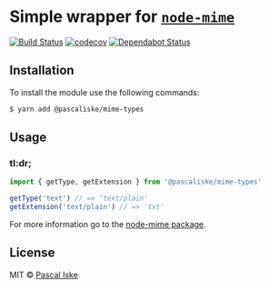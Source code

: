 # Simple wrapper for [`node-mime`](https://github.com/broofa/node-mime)

[![Build Status](https://travis-ci.com/pascaliske/mime-types.svg?branch=master)](https://travis-ci.com/pascaliske/mime-types) [![codecov](https://codecov.io/gh/pascaliske/mime-types/branch/develop/graph/badge.svg)](https://codecov.io/gh/pascaliske/mime-types) [![Dependabot Status](https://api.dependabot.com/badges/status?host=github&repo=pascaliske/mime-types)](https://dependabot.com)

## Installation

To install the module use the following commands:

```bash
$ yarn add @pascaliske/mime-types
```

## Usage

### tl:dr;

```typescript
import { getType, getExtension } from '@pascaliske/mime-types'

getType('text') // => 'text/plain'
getExtension('text/plain') // => 'txt'
```

For more information go to the [node-mime package](https://github.com/broofa/node-mime).

## License

MIT © [Pascal Iske](https://pascaliske.dev)
